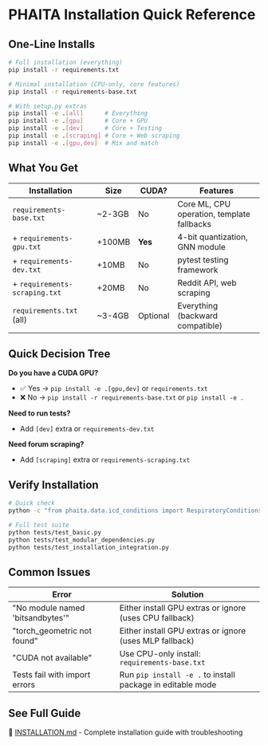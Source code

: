 # PHAITA Installation Quick Reference

## One-Line Installs

```bash
# Full installation (everything)
pip install -r requirements.txt

# Minimal installation (CPU-only, core features)
pip install -r requirements-base.txt

# With setup.py extras
pip install -e .[all]      # Everything
pip install -e .[gpu]      # Core + GPU
pip install -e .[dev]      # Core + Testing
pip install -e .[scraping] # Core + Web scraping
pip install -e .[gpu,dev]  # Mix and match
```

## What You Get

| Installation | Size | CUDA? | Features |
|--------------|------|-------|----------|
| `requirements-base.txt` | ~2-3GB | No | Core ML, CPU operation, template fallbacks |
| + `requirements-gpu.txt` | +100MB | **Yes** | 4-bit quantization, GNN module |
| + `requirements-dev.txt` | +10MB | No | pytest testing framework |
| + `requirements-scraping.txt` | +20MB | No | Reddit API, web scraping |
| `requirements.txt` (all) | ~3-4GB | Optional | Everything (backward compatible) |

## Quick Decision Tree

**Do you have a CUDA GPU?**
- ✅ Yes → `pip install -e .[gpu,dev]` or `requirements.txt`
- ❌ No → `pip install -r requirements-base.txt` or `pip install -e .`

**Need to run tests?**
- Add `[dev]` extra or `requirements-dev.txt`

**Need forum scraping?**
- Add `[scraping]` extra or `requirements-scraping.txt`

## Verify Installation

```bash
# Quick check
python -c "from phaita.data.icd_conditions import RespiratoryConditions; print('✅ Works!')"

# Full test suite
python tests/test_basic.py
python tests/test_modular_dependencies.py
python tests/test_installation_integration.py
```

## Common Issues

| Error | Solution |
|-------|----------|
| "No module named 'bitsandbytes'" | Either install GPU extras or ignore (uses CPU fallback) |
| "torch_geometric not found" | Either install GPU extras or ignore (uses MLP fallback) |
| "CUDA not available" | Use CPU-only install: `requirements-base.txt` |
| Tests fail with import errors | Run `pip install -e .` to install package in editable mode |

## See Full Guide

📖 [INSTALLATION.md](INSTALLATION.md) - Complete installation guide with troubleshooting
